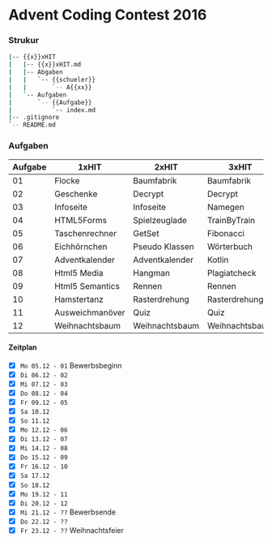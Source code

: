 # Advent Coding Contest 2016

### Strukur
``` bash
|-- {{x}}xHIT
|   |-- {{x}}xHIT.md
|   |-- Abgaben
|   |   `-- {{schueler}}
|   |       `-- A{{xx}}
|   `-- Aufgaben
|       `-- {{Aufgabe}}
|           `-- index.md
|-- .gitignore
`-- README.md
```

### Aufgaben
Aufgabe | 1xHIT | 2xHIT | 3xHIT | 4xHIT | 5xHIT 
--------|-------|-------|-------|-------|-------
01      | Flocke | Baumfabrik | Baumfabrik | Geschenkfabrik | Geschenkfabrik
02      | Geschenke | Decrypt | Decrypt | Decrypt | Decrypt
03      | Infoseite | Infoseite | Namegen | Namegen | Namegen
04      | HTML5Forms | Spielzeuglade | TrainByTrain | MDtoHTML | MDtoHTML
05      | Taschenrechner | GetSet | Fibonacci | Crawler | Crawler
06      | Eichhörnchen | Pseudo Klassen | Wörterbuch | Wörterbuch | Wörterbuch
07      | Adventkalender | Adventkalender | Kotlin | Kotlin | Kotlin
08      | Html5 Media | Hangman | Plagiatcheck | Plagiatcheck | Plagiatcheck
09      | Html5 Semantics | Rennen | Rennen | Rennen | Rennen
10      | Hamstertanz | Rasterdrehung | Rasterdrehung | Tic Tac Toe | Tic Tac Toe
11      | Ausweichmanöver | Quiz | Quiz | Quiz | Quiz
12      | Weihnachtsbaum | Weihnachtsbaum | Weihnachtsbaum | Weihnachtsbaum

#### Zeitplan
- [x] `Mo 05.12 - 01`   Bewerbsbeginn
- [x] `Di 06.12 - 02`
- [x] `Mi 07.12 - 03`
- [x] `Do 08.12 - 04`
- [x] `Fr 09.12 - 05`
- [x] `Sa 10.12`
- [x] `So 11.12`
- [x] `Mo 12.12 - 06`
- [x] `Di 13.12 - 07`
- [x] `Mi 14.12 - 08`
- [x] `Do 15.12 - 09`
- [x] `Fr 16.12 - 10`
- [x] `Sa 17.12`
- [x] `So 18.12`
- [x] `Mo 19.12 - 11`
- [x] `Di 20.12 - 12`
- [x] `Mi 21.12 - ??`   Bewerbsende
- [x] `Do 22.12 - ??`
- [x] `Fr 23.12 - ??` 	Weihnachtsfeier
